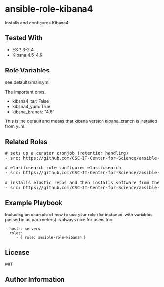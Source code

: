 ansible-role-kibana4
=========

Installs and configures Kibana4

Tested With
------------

 - ES 2.3-2.4
 - Kibana 4.5-4.6

Role Variables
--------------

see defaults/main.yml

The important ones:

 - kibana4_tar: False
 - kibana4_yum: True
 - kibana_branch: "4.6"

This is the default and means that kibana version kibana_branch is installed from yum.

Related Roles
------------

<pre>
# sets up a curator cronjob (retention handling)
- src: https://github.com/CSC-IT-Center-for-Science/ansible-role-elasticsearch-curator

# elasticsearch role configures elasticsearch
- src: https://github.com/CSC-IT-Center-for-Science/ansible-role-elasticsearch

# installs elastic repos and then installs software from there - logstash and elasticsearch
- src: https://github.com/CSC-IT-Center-for-Science/ansible-role-elk
</pre>



Example Playbook
----------------

Including an example of how to use your role (for instance, with variables passed in as parameters) is always nice for users too:

    - hosts: servers
      roles:
         - { role: ansible-role-kibana4 }

License
-------

MIT

Author Information
------------------
